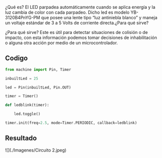 ¿Qué es? 
El LED parpadea automáticamente cuando se aplica energía y la luz cambia de color con cada parpadeo. Dicho led es modelo  YB-3120B4PnYG-PM que posee una lente tipo “luz antiniebla blanco” y maneja un voltaje estándar de 3 a 5 Volts de corriente directa.¿Para qué sirve?

¿Para qué sirve?
Este es útil para detectar situaciones de colisión o de impacto, con esta información podemos tomar decisiones de inhabilitación o alguna otra acción por medio de un microcontrolador.


## Codigo

```python
from machine import Pin, Timer

inbuiltLed = 25

led = Pin(inbuiltLed, Pin.OUT)

timer = Timer()

def ledblink(timer):

    led.toggle()

timer.init(freq=2.5, mode=Timer.PERIODIC, callback=ledblink)
```

## Resultado
![](./Imagenes/Circuito 2.jpeg)
